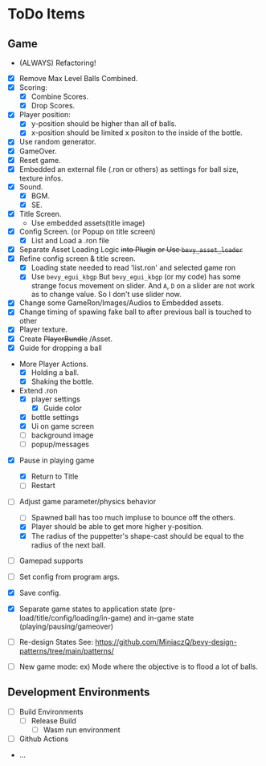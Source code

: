 # ToDo Items

## Game

- (ALWAYS) Refactoring!
- [x] Remove Max Level Balls Combined.
- [x] Scoring:
  - [x] Combine Scores.
  - [x] Drop Scores.
- [x] Player position:
  - [x] y-position should be higher than all of balls.
  - [x] x-position should be limited x positon to the inside of the bottle.
- [x] Use random generator.
- [x] GameOver.
- [x] Reset game.
- [x] Embedded an external file (.ron or others) as settings
  for ball size, texture infos.
- [x] Sound.
  - [x] BGM.
  - [x] SE.
- [x] Title Screen.
  - Use embedded assets(title image)
- [x] Config Screen. (or Popup on title screen)
  - [x] List and Load a .ron file
- [x] Separate Asset Loading Logic ~~into Plugin~~ ~~or Use `bevy_asset_loader`~~
- [x] Refine config screen & title screen.
  - [x] Loading state needed to read 'list.ron' and selected game ron
  - [x] Use `bevy_egui_kbgp`
    But `bevy_egui_kbgp` (or my code) has some strange focus movement on slider.
    And `A`, `D` on a slider are not work as to change value.
    So I don't use slider now.
- [x] Change some GameRon/Images/Audios to Embedded assets.
- [x] Change timing of spawing fake ball to after previous ball is touched to other
- [x] Player texture.
- [x] Create ~~PlayerBundle~~ /Asset.
- [x] Guide for dropping a ball
- More Player Actions.
  - [x] Holding a ball.
  - [x] Shaking the bottle.
- Extend .ron
  - [x] player settings
    - [x] Guide color
  - [x] bottle settings
  - [x] Ui on game screen
  - [ ] background image
  - [ ] popup/messages
- [x] Pause in playing game
  - [x] Return to Title
  - [ ] Restart
- [ ] Adjust game parameter/physics behavior
  - [ ] Spawned ball has too much impluse to bounce off the others.
  - [x] Player should be able to get more higher y-position.
  - [x] The radius of the puppetter's shape-cast should be equal to the radius of the next ball.
- [ ] Gamepad supports
- [ ] Set config from program args.
- [x] Save config.
- [x] Separate game states to 
      application state (pre-load/title/config/loading/in-game) and
      in-game state (playing/pausing/gameover)
- [ ] Re-design States
      See: https://github.com/MiniaczQ/bevy-design-patterns/tree/main/patterns/
- [ ] New game mode: ex) Mode where the objective is to flood a lot of balls.



## Development Environments

- [ ] Build Environments
  - [ ] Release Build
    - [ ] Wasm run environment
- [ ] Github Actions
- ...

